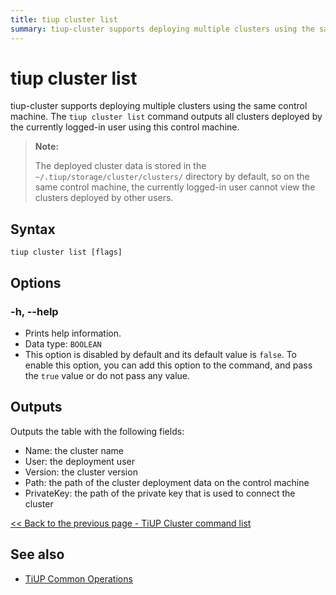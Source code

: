 ```yaml
---
title: tiup cluster list
summary: tiup-cluster supports deploying multiple clusters using the same control machine. The `tiup cluster list` command outputs all clusters deployed by the currently logged-in user. The deployed cluster data is stored in the `~/.tiup/storage/cluster/clusters/` directory. Users can view the cluster name, deployment user, version, path, and private key used to connect the cluster.
---
```


# tiup cluster list

tiup-cluster supports deploying multiple clusters using the same control machine. The `tiup cluster list` command outputs all clusters deployed by the currently logged-in user using this control machine.

> **Note:**
>
> The deployed cluster data is stored in the `~/.tiup/storage/cluster/clusters/` directory by default, so on the same control machine, the currently logged-in user cannot view the clusters deployed by other users.

## Syntax

```shell
tiup cluster list [flags]
```

## Options

### -h, --help

- Prints help information.
- Data type: `BOOLEAN`
- This option is disabled by default and its default value is `false`. To enable this option, you can add this option to the command, and pass the `true` value or do not pass any value.

## Outputs

Outputs the table with the following fields:

- Name: the cluster name
- User: the deployment user
- Version: the cluster version
- Path: the path of the cluster deployment data on the control machine
- PrivateKey: the path of the private key that is used to connect the cluster

[<< Back to the previous page - TiUP Cluster command list](/tiup/tiup-component-cluster.md#command-list)

## See also

- [TiUP Common Operations](/maintain-tidb-using-tiup.md)